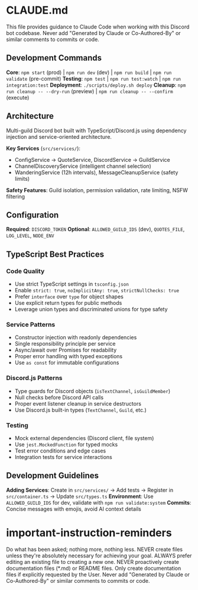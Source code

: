 # CLAUDE.md

This file provides guidance to Claude Code when working with this Discord bot codebase.
Never add "Generated by Claude or Co-Authored-By" or similar comments to commits or code.

## Development Commands

**Core**: `npm start` (prod) | `npm run dev` (dev) | `npm run build` | `npm run validate` (pre-commit)
**Testing**: `npm test` | `npm run test:watch` | `npm run integration:test`
**Deployment**: `./scripts/deploy.sh deploy`
**Cleanup**: `npm run cleanup -- --dry-run` (preview) | `npm run cleanup -- --confirm` (execute)

## Architecture

Multi-guild Discord bot built with TypeScript/Discord.js using dependency injection and service-oriented architecture.

**Key Services** (`src/services/`):
- ConfigService → QuoteService, DiscordService → GuildService
- ChannelDiscoveryService (intelligent channel selection)
- WanderingService (12h intervals), MessageCleanupService (safety limits)

**Safety Features**: Guild isolation, permission validation, rate limiting, NSFW filtering

## Configuration

**Required**: `DISCORD_TOKEN`
**Optional**: `ALLOWED_GUILD_IDS` (dev), `QUOTES_FILE`, `LOG_LEVEL`, `NODE_ENV`

## TypeScript Best Practices

### Code Quality
- Use strict TypeScript settings in `tsconfig.json`
- Enable `strict: true`, `noImplicitAny: true`, `strictNullChecks: true`
- Prefer `interface` over `type` for object shapes
- Use explicit return types for public methods
- Leverage union types and discriminated unions for type safety

### Service Patterns
- Constructor injection with readonly dependencies
- Single responsibility principle per service
- Async/await over Promises for readability
- Proper error handling with typed exceptions
- Use `as const` for immutable configurations

### Discord.js Patterns
- Type guards for Discord objects (`isTextChannel`, `isGuildMember`)
- Null checks before Discord API calls
- Proper event listener cleanup in service destructors
- Use Discord.js built-in types (`TextChannel`, `Guild`, etc.)

### Testing
- Mock external dependencies (Discord client, file system)
- Use `jest.MockedFunction` for typed mocks
- Test error conditions and edge cases
- Integration tests for service interactions

## Development Guidelines

**Adding Services**: Create in `src/services/` → Add tests → Register in `src/container.ts` → Update `src/types.ts`
**Environment**: Use `ALLOWED_GUILD_IDS` for dev, validate with `npm run validate:system`
**Commits**: Concise messages with emojis, avoid AI context details

# important-instruction-reminders
Do what has been asked; nothing more, nothing less.
NEVER create files unless they're absolutely necessary for achieving your goal.
ALWAYS prefer editing an existing file to creating a new one.
NEVER proactively create documentation files (*.md) or README files. Only create documentation files if explicitly requested by the User.
Never add "Generated by Claude or Co-Authored-By" or similar comments to commits or code.